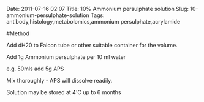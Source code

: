 Date: 2011-07-16 02:07
Title: 10% Ammonium persulphate solution
Slug: 10-ammonium-persulphate-solution
Tags: antibody,histology,metabolomics,ammonium persulphate,acrylamide





#Method

Add dH20 to Falcon tube or other suitable container for the volume. 



Add 1g Ammonium persulphate per 10 ml water 

e.g. 50mls add 5g APS

Mix thoroughly - APS will dissolve readily.



Solution may be stored at 4&#39;C up to 6 months




